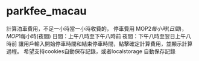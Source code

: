 # parkfee_macau
計算泊車費用，不足一小時當一小時收費的， 停車費用 MOP$2每小時(日間)，MOP$1每小時(夜間) 日間：上午八時至下午八時前 夜間：下午八時至翌日上午八時前  讓用戶輸入開始停車時間和結束停車時間，點擊確定計算費用，並顯示計算過程。 希望支持cookies自動保存記錄，或者localstorage 自動保存記錄
